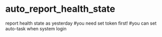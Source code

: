 # auto_report_health_state
report health state as yesterday
#you need set token first!
#you can set auto-task when system login
